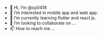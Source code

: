 - 👋 Hi, I’m @cp0418
- 👀 I’m interested in mobile app and web app.
- 🌱 I’m currently learning flutter and react js.
- 💞️ I’m looking to collaborate on ...
- 📫 How to reach me ...

<!---
cp0418/cp0418 is a ✨ special ✨ repository because its `README.md` (this file) appears on your GitHub profile.
You can click the Preview link to take a look at your changes.
--->
